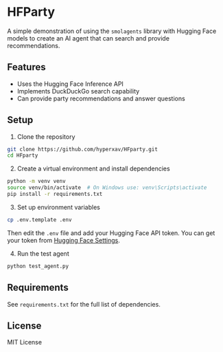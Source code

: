 # HFParty

A simple demonstration of using the `smolagents` library with Hugging Face models to create an AI agent that can search and provide recommendations.

## Features

- Uses the Hugging Face Inference API
- Implements DuckDuckGo search capability
- Can provide party recommendations and answer questions

## Setup

1. Clone the repository
```bash
git clone https://github.com/hyperxav/HFparty.git
cd HFparty
```

2. Create a virtual environment and install dependencies
```bash
python -m venv venv
source venv/bin/activate  # On Windows use: venv\Scripts\activate
pip install -r requirements.txt
```

3. Set up environment variables
```bash
cp .env.template .env
```
Then edit the `.env` file and add your Hugging Face API token. You can get your token from [Hugging Face Settings](https://huggingface.co/settings/tokens).

4. Run the test agent
```bash
python test_agent.py
```

## Requirements

See `requirements.txt` for the full list of dependencies.

## License

MIT License 